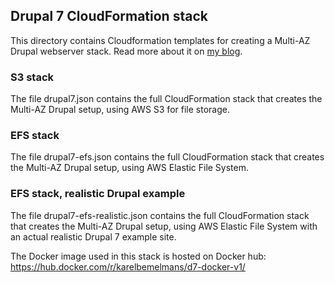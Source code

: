 ## Drupal 7 CloudFormation stack

This directory contains Cloudformation templates for creating a Multi-AZ Drupal webserver stack. Read more about it on [my blog](https://www.karelbemelmans.com/2016/06/running-drupal-7-on-aws---part-2/).

### S3 stack

The file drupal7.json contains the full CloudFormation stack that creates the Multi-AZ Drupal setup, using AWS S3 for file storage.

### EFS stack

The file drupal7-efs.json contains the full CloudFormation stack that creates the Multi-AZ Drupal setup, using AWS Elastic File System.

### EFS stack, realistic Drupal example

The file drupal7-efs-realistic.json contains the full CloudFormation stack that creates the Multi-AZ Drupal setup, using AWS Elastic File System with an actual realistic Drupal 7 example site.

The Docker image used in this stack is hosted on Docker hub: https://hub.docker.com/r/karelbemelmans/d7-docker-v1/



